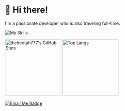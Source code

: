 # 👋 Hi there!

I'm a passionate developer who is also traveling full-time.

![My Skills](https://skillicons.dev/icons?i=js,html,css,scss,svelte,astro,bash,cs,codepen,devto,discord,git,github,godot,jest,md,nodejs,py,regex,stackoverflow,supabase,svg,tailwind,ts,unity,vscode,vite)

<img src="https://github-readme-stats.vercel.app/api?username=thcheetah777&show_icons=true&theme=rose_pine" alt="thcheetah777's GitHub Stats" height="185px" /> <img src="https://github-readme-stats.vercel.app/api/top-langs/?username=thcheetah777&layout=compact&theme=rose_pine" alt="Top Langs" height="185px" />

[![Email Me Badge](https://img.shields.io/badge/Email%20Me-✉-3b3b3b?style=for-the-badge&logoWidth=40)](mailto:thcheetah777@gmail.com)
